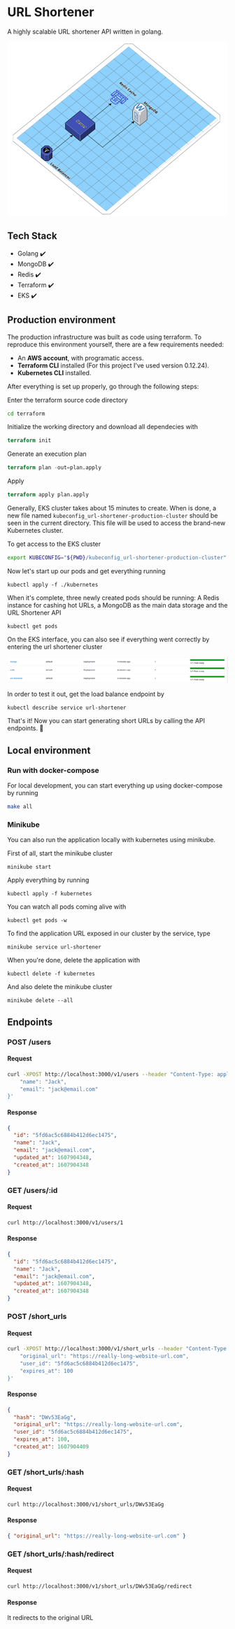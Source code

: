 # URL Shortener

A highly scalable URL shortener API written in golang.

<p align="center">
<img src="./docs/images/diagram.png" alt="drawing" width="800" height="400"/>
</p>


## Tech Stack

- Golang :heavy_check_mark:
- MongoDB :heavy_check_mark:
- Redis :heavy_check_mark:
- Terraform :heavy_check_mark:
- EKS :heavy_check_mark:

## Production environment

The production infrastructure was built as code using terraform. To reproduce this environment yourself, there are a few requirements needed:

- An **AWS account**, with programatic access.
- **Terraform CLI** installed (For this project I've used version 0.12.24).
- **Kubernetes CLI** installed.

After everything is set up properly, go through the following steps:

Enter the terraform source code directory
```bash
cd terraform
```
Initialize the working directory and download all dependecies with
```terraform
terraform init
```

Generate an execution plan 
```terraform
terraform plan -out=plan.apply
```

Apply
```terraform
terraform apply plan.apply
```

Generally, EKS cluster takes about 15 minutes to create. When is done, a new file named `kubeconfig_url-shortener-production-cluster` 
should be seen in the current directory. This file will be used to access the brand-new Kubernetes cluster.

To get access to the EKS cluster
```bash
export KUBECONFIG="${PWD}/kubeconfig_url-shortener-production-cluster"
```

Now let's start up our pods and get everything running
```kubectl
kubectl apply -f ./kubernetes 
```

When it's complete, three newly created pods should be running: A Redis instance for cashing hot URLs, a MongoDB as the main data storage and the URL Shortener API
```kubectl
kubectl get pods 
```

On the EKS interface, you can also see if everything went correctly by entering the url shortener cluster
<p align="center">
<img src="./docs/images/pods.png" alt="drawing">
</p>



In order to test it out, get the load balance endpoint by
```kubectl
kubectl describe service url-shortener
```

That's it! Now you can start generating short URLs by calling the API endpoints. :rocket:

## Local environment

### Run with docker-compose

For local development, you can start everything up using docker-compose by running

```bash
make all
```

### Minikube

You can also run the application locally with kubernetes using minikube.

First of all, start the minikube cluster

```
minikube start
```

Apply everything by running

```
kubectl apply -f kubernetes
```

You can watch all pods coming alive with

```
kubectl get pods -w
```

To find the application URL exposed in our cluster by the service, type

```
minikube service url-shortener
```

When you're done, delete the application with

```
kubectl delete -f kubernetes
```

And also delete the minikube cluster

```
minikube delete --all
```

## Endpoints

### POST /users

#### Request

```bash
curl -XPOST http://localhost:3000/v1/users --header "Content-Type: application/json"  --data '{
    "name": "Jack",
    "email": "jack@email.com"
}'
```

#### Response

```json
{
  "id": "5fd6ac5c6884b412d6ec1475",
  "name": "Jack",
  "email": "jack@email.com",
  "updated_at": 1607904348,
  "created_at": 1607904348
}
```

### GET /users/:id

#### Request

```bash
curl http://localhost:3000/v1/users/1
```

#### Response

```json
{
  "id": "5fd6ac5c6884b412d6ec1475",
  "name": "Jack",
  "email": "jack@email.com",
  "updated_at": 1607904348,
  "created_at": 1607904348
}
```

### POST /short_urls

#### Request

```bash
curl -XPOST http://localhost:3000/v1/short_urls --header "Content-Type: application/json"  --data '{
    "original_url": "https://really-long-website-url.com",
    "user_id": "5fd6ac5c6884b412d6ec1475",
    "expires_at": 100
}'
```

#### Response

```json
{
  "hash": "DWv53EaGg",
  "original_url": "https://really-long-website-url.com",
  "user_id": "5fd6ac5c6884b412d6ec1475",
  "expires_at": 100,
  "created_at": 1607904409
}
```

### GET /short_urls/:hash

#### Request

```bash
curl http://localhost:3000/v1/short_urls/DWv53EaGg
```

#### Response

```json
{ "original_url": "https://really-long-website-url.com" }
```

### GET /short_urls/:hash/redirect

#### Request

```bash
curl http://localhost:3000/v1/short_urls/DWv53EaGg/redirect
```

#### Response

It redirects to the original URL
